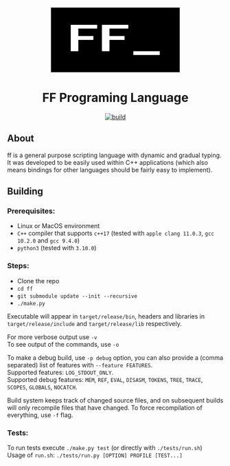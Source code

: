 <p align="center">
<img src="https://github.com/maxrt101/ff/blob/main/docs/logo.png?raw=true" width="300">
</p>

<h1 align="center">FF Programing Language</h1>

<!--
[![build](https://github.com/maxrt101/ff/actions/workflows/build.yml/badge.svg)](https://github.com/maxrt101/ff/actions/workflows/build.yml)
-->

<p align="center">
  <a href="https://github.com/maxrt101/ff/actions/workflows/build.yml">
    <img src="https://github.com/maxrt101/ff/actions/workflows/build.yml/badge.svg" alt="build"> 
  </a>
</p>

## About
ff is a general purpose scripting language with dynamic and gradual typing.  
It was developed to be easily used within C++ applications (which also means bindings for other languages should be fairly easy to implement).  


## Building
### Prerequisites:
  - Linux or MacOS environment
  - `C++` compiler that supports `c++17` (tested with `apple clang 11.0.3`, `gcc 10.2.0` and `gcc 9.4.0`)
  - `python3` (tested with `3.10.0`)

### Steps:
 - Clone the repo
 - `cd ff`
 - `git submodule update --init --recursive`
 - `./make.py`

Executable will appear in `target/release/bin`, headers and libraries in `target/release/include` and `target/release/lib` respectively.  

For more verbose output use `-v`  
To see output of the commands, use `-o`  

To make a debug build, use `-p debug` option, you can also provide a (comma separated) list of features with `--feature FEATURES`.  
Supported features: `LOG_STDOUT_ONLY`.  
Supported debug features: `MEM`, `REF`, `EVAL`, `DISASM`, `TOKENS`, `TREE`, `TRACE`, `SCOPES`, `GLOBALS`, `NOCATCH`.  

Build system keeps track of changed source files, and on subsequent builds will only recompile files that have changed. To force recompilation of everything, use `-f` flag.  

### Tests:
To run tests execute `./make.py test` (or directly with `./tests/run.sh`)  
Usage of `run.sh`: `./tests/run.py [OPTION] PROFILE [TEST...]`  
